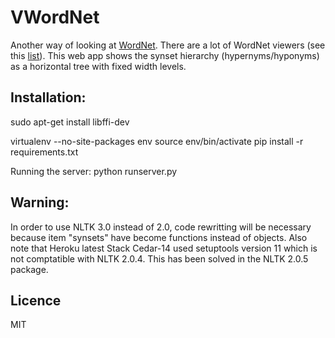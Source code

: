 VWordNet
========

Another way of looking at [WordNet](http://wordnet.princeton.edu/). There are a
lot of WordNet viewers (see this
[list](http://wordnet.princeton.edu/wordnet/related-projects/#web)). This web
app shows the synset hierarchy (hypernyms/hyponyms) as a horizontal tree with
fixed width levels.

Installation:
-------------
sudo apt-get install libffi-dev

virtualenv --no-site-packages env
source env/bin/activate
pip install -r requirements.txt

Running the server:
python runserver.py

Warning:
--------
In order to use NLTK 3.0 instead of 2.0, code rewritting will be necessary because item "synsets" have become functions instead of objects. Also note that Heroku latest Stack Cedar-14 used setuptools version 11 which is not comptatible with NLTK 2.0.4. This has been solved in the NLTK 2.0.5 package.

Licence
-------

MIT
